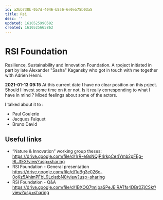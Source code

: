 ```yaml
---
id: a2bb738b-0b7d-4046-b556-6e0eb75b03a5
title: Rsi
desc: ''
updated: 1610525990582
created: 1610525665863
---
```


# RSI Foundation 

Resilience, Sustainability and Innovation Foundation. A rpoject initiated in part by late Alexander "Sasha" Kagansky who got in touch with me together with Adrien Henni.

**2021-01-13 09:15** At this current date I have no clear position on this prject. Should I invest some time on it or not. Is it really corresponding to what I have in mind ? Mixed feelings about some of the actors.

I talked about it to :
- Paul Coulerie
- Jacques Falquet
- Bruno David

## Useful links

* “Nature & Innovation” working group theses:
https://drive.google.com/file/d/1rR-eGsNQjP4rkpCe4Ymb2pFEg-9LJfE3/view?usp=sharing
* RSI Foundation - General presentation
https://drive.google.com/file/d/1uBg3e026o-0oKz5AhimPFbL9LclatbN0/view?usp=sharing
* RSI Foundation - Q&A
https://drive.google.com/file/d/1BXOQ7tmjbaSPeJEiRATfs4DBr0ZjCSkf/view?usp=sharing
